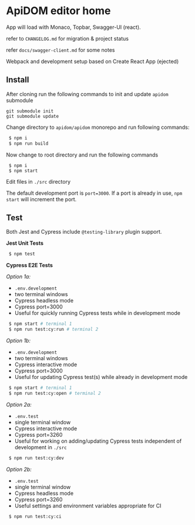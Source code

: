 # ApiDOM editor home

App will load with Monaco, Topbar, Swagger-UI (react).

refer to `CHANGELOG.md` for migration & project status

refer `docs/swagger-client.md` for some notes

Webpack and development setup based on Create React App (ejected)

## Install

After cloning run the following commands to init and update `apidom` submodule

```
git submodule init
git submodule update
```

Change directory to `apidom/apidom` monorepo and run following commands:

```sh
 $ npm i
 $ npm run build
```

Now change to root directory and run the following commands  

```shell script
 $ npm i
 $ npm start
```

Edit files in `./src` directory  

The default development port is `port=3000`. If a port is already in use, `npm start` will increment the port.  

## Test

Both Jest and Cypress include `@testing-library` plugin support.  

**Jest Unit Tests**
```sh
 $ npm test
```

**Cypress E2E Tests**


*Option 1a:* 
* `.env.development`  
* two terminal windows  
* Cypress headless mode  
* Cypress port=3000  
* Useful for quickly running Cypress tests while in development mode  

```sh
 $ npm start # terminal 1
 $ npm run test:cy:run # terminal 2
```

*Option 1b:*  
* `.env.development`  
* two terminal windows  
* Cypress interactive mode  
* Cypress port=3000  
* Useful for updating Cypress test(s) while already in development mode  

```sh
 $ npm start # terminal 1
 $ npm run test:cy:open # terminal 2
```

*Option 2a:*  
* `.env.test`  
* single terminal window  
* Cypress interactive mode  
* Cypress port=3260  
* Useful for working on adding/updating Cypress tests independent of development in `./src`  

```sh
 $ npm run test:cy:dev
```

*Option 2b:*  
* `.env.test`  
* single terminal window  
* Cypress headless mode  
* Cypress port=3260  
* Useful settings and environment variables appropriate for CI

```sh
 $ npm run test:cy:ci
```
